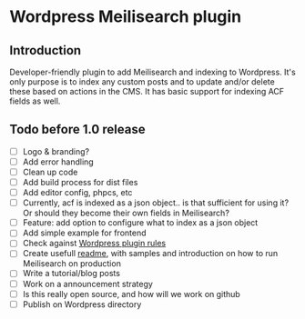 # Wordpress Meilisearch plugin

## Introduction

Developer-friendly plugin to add Meilisearch and indexing to Wordpress. It's only purpose is to index any custom posts and to update and/or delete these based on actions in the CMS. It has basic support for indexing ACF fields as well.

## Todo before 1.0 release

- [ ] Logo & branding?
- [ ] Add error handling
- [ ] Clean up code
- [ ] Add build process for dist files
- [ ] Add editor config, phpcs, etc
- [ ] Currently, acf is indexed as a json object.. is that sufficient for using it? Or should they become their own fields in Meilisearch?
- [ ] Feature: add option to configure what to index as a json object
- [ ] Add simple example for frontend
- [ ] Check against [Wordpress plugin rules](https://developer.wordpress.org/plugins/wordpress-org/planning-your-plugin/)
- [ ] Create usefull [readme](https://developer.wordpress.org/plugins/wordpress-org/how-your-readme-txt-works/), with samples and introduction on how to run Meilisearch on production
- [ ] Write a tutorial/blog posts
- [ ] Work on a announcement strategy
- [ ] Is this really open source, and how will we work on github
- [ ] Publish on Wordpress directory

